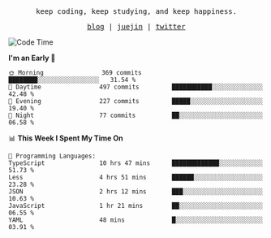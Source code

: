 <p align="center">
  <samp>
    <span>keep coding, keep studying, and keep happiness.</span>
  </samp>
</p>

<p align="center">
  <samp>
    <a href="https://deweyou.me">blog</a>  |
    <a href="https://juejin.cn/user/4309700183594366">juejin</a> |
    <a href="https://twitter.com/ouduidui">twitter</a>
  </samp>
</p>

<!--START_SECTION:waka-->
![Code Time](http://img.shields.io/badge/Code%20Time-5%2C399%20hrs%2030%20mins-blue)

**I'm an Early 🐤** 

```text
🌞 Morning                369 commits         ████████░░░░░░░░░░░░░░░░░   31.54 % 
🌆 Daytime                497 commits         ███████████░░░░░░░░░░░░░░   42.48 % 
🌃 Evening                227 commits         █████░░░░░░░░░░░░░░░░░░░░   19.40 % 
🌙 Night                  77 commits          ██░░░░░░░░░░░░░░░░░░░░░░░   06.58 % 
```


📊 **This Week I Spent My Time On** 

```text
💬 Programming Languages: 
TypeScript               10 hrs 47 mins      █████████████░░░░░░░░░░░░   51.73 % 
Less                     4 hrs 51 mins       ██████░░░░░░░░░░░░░░░░░░░   23.28 % 
JSON                     2 hrs 12 mins       ███░░░░░░░░░░░░░░░░░░░░░░   10.63 % 
JavaScript               1 hr 21 mins        ██░░░░░░░░░░░░░░░░░░░░░░░   06.55 % 
YAML                     48 mins             █░░░░░░░░░░░░░░░░░░░░░░░░   03.91 % 
```


<!--END_SECTION:waka-->
